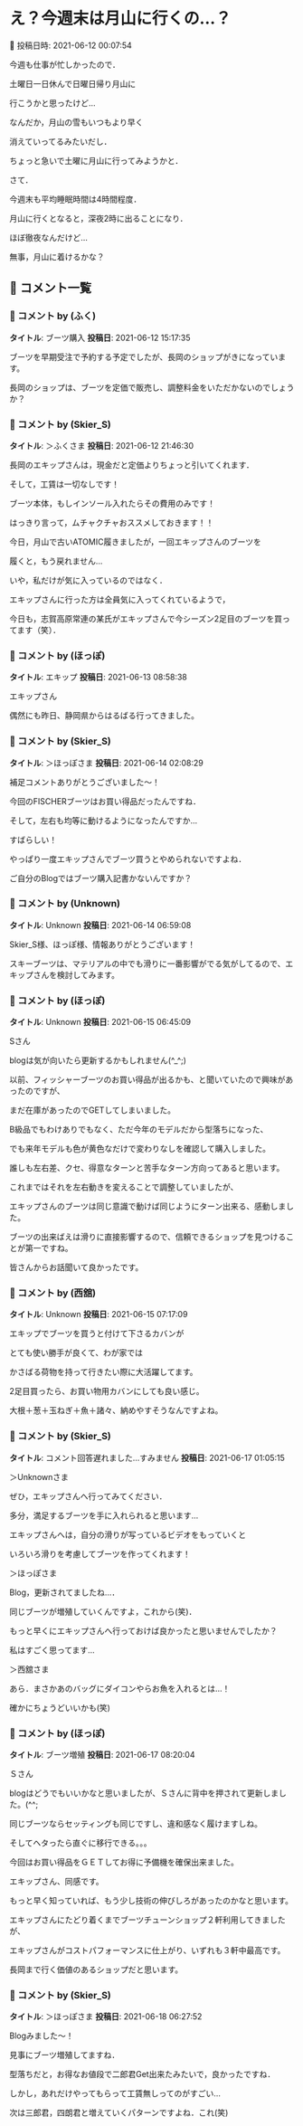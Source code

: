 # え？今週末は月山に行くの…？

📅 投稿日時: 2021-06-12 00:07:54

今週も仕事が忙しかったので．


土曜日一日休んで日曜日帰り月山に


行こうかと思ったけど…





なんだか，月山の雪もいつもより早く


消えていってるみたいだし．


ちょっと急いで土曜に月山に行ってみようかと．





さて．


今週末も平均睡眠時間は4時間程度．


月山に行くとなると，深夜2時に出ることになり．


ほぼ徹夜なんだけど…


無事，月山に着けるかな？

## 💬 コメント一覧

### 💬 コメント by (ふく)
**タイトル**: ブーツ購入
**投稿日**: 2021-06-12 15:17:35

ブーツを早期受注で予約する予定でしたが、長岡のショップがきになっています。



長岡のショップは、ブーツを定価で販売し、調整料金をいただかないのでしょうか？

### 💬 コメント by (Skier_S)
**タイトル**: ＞ふくさま
**投稿日**: 2021-06-12 21:46:30

長岡のエキップさんは，現金だと定価よりちょっと引いてくれます．

そして，工賃は一切なしです！

ブーツ本体，もしインソール入れたらその費用のみです！

はっきり言って，ムチャクチャおススメしておきます！！

今日，月山で古いATOMIC履きましたが，一回エキップさんのブーツを

履くと，もう戻れません…

いや，私だけが気に入っているのではなく．

エキップさんに行った方は全員気に入ってくれているようで，

今日も，志賀高原常連の某氏がエキップさんで今シーズン2足目のブーツを買ってます（笑）．

### 💬 コメント by (ほっぽ)
**タイトル**: エキップ
**投稿日**: 2021-06-13 08:58:38

エキップさん



偶然にも昨日、静岡県からはるばる行ってきました。

### 💬 コメント by (Skier_S)
**タイトル**: ＞ほっぽさま
**投稿日**: 2021-06-14 02:08:29

補足コメントありがとうございました～！

今回のFISCHERブーツはお買い得品だったんですね．

そして，左右も均等に動けるようになったんですか…

すばらしい！

やっぱり一度エキップさんでブーツ買うとやめられないですよね．

ご自分のBlogではブーツ購入記書かないんですか？

### 💬 コメント by (Unknown)
**タイトル**: Unknown
**投稿日**: 2021-06-14 06:59:08

Skier_S様、ほっぽ様、情報ありがとうございます！

スキーブーツは、マテリアルの中でも滑りに一番影響がでる気がしてるので、エキップさんを検討してみます。

### 💬 コメント by (ほっぽ)
**タイトル**: Unknown
**投稿日**: 2021-06-15 06:45:09

Sさん



blogは気が向いたら更新するかもしれません(^_^;)



以前、フィッシャーブーツのお買い得品が出るかも、と聞いていたので興味があったのですが、

まだ在庫があったのでGETしてしまいました。

B級品でもわけありでもなく、ただ今年のモデルだから型落ちになった、

でも来年モデルも色が黄色なだけで変わりなしを確認して購入しました。



誰しも左右差、クセ、得意なターンと苦手なターン方向ってあると思います。

これまではそれを左右動きを変えることで調整していましたが、

エキップさんのブーツは同じ意識で動けば同じようにターン出来る、感動しました。



ブーツの出来ばえは滑りに直接影響するので、信頼できるショップを見つけることが第一ですね。

皆さんからお話聞いて良かったです。

### 💬 コメント by (西舘)
**タイトル**: Unknown
**投稿日**: 2021-06-15 07:17:09

エキップでブーツを買うと付けて下さるカバンが

とても使い勝手が良くて、わが家では

かさばる荷物を持って行きたい際に大活躍してます。

2足目買ったら、お買い物用カバンにしても良い感じ。

大根＋葱＋玉ねぎ＋魚＋諸々、納めやすそうなんですよね。

### 💬 コメント by (Skier_S)
**タイトル**: コメント回答遅れました…すみません
**投稿日**: 2021-06-17 01:05:15

＞Unknownさま

ぜひ，エキップさんへ行ってみてください．

多分，満足するブーツを手に入れられると思います…

エキップさんへは，自分の滑りが写っているビデオをもっていくと

いろいろ滑りを考慮してブーツを作ってくれます！



＞ほっぽさま

Blog，更新されてましたね…．

同じブーツが増殖していくんですよ，これから(笑)．

もっと早くにエキップさんへ行っておけば良かったと思いませんでしたか？

私はすごく思ってます…



＞西舘さま

あら．まさかあのバッグにダイコンやらお魚を入れるとは…！

確かにちょうどいいかも(笑)

### 💬 コメント by (ほっぽ)
**タイトル**: ブーツ増殖
**投稿日**: 2021-06-17 08:20:04

Ｓさん



blogはどうでもいいかなと思いましたが、Ｓさんに背中を押されて更新しました。(^^;



同じブーツならセッティングも同じですし、違和感なく履けますしね。

そしてヘタったら直ぐに移行できる。。。

今回はお買い得品をＧＥＴしてお得に予備機を確保出来ました。



エキップさん、同感です。

もっと早く知っていれば、もう少し技術の伸びしろがあったのかなと思います。

エキップさんにたどり着くまでブーツチューンショップ２軒利用してきましたが、

エキップさんがコストパフォーマンスに仕上がり、いずれも３軒中最高です。



長岡まで行く価値のあるショップだと思います。

### 💬 コメント by (Skier_S)
**タイトル**: ＞ほっぽさま
**投稿日**: 2021-06-18 06:27:52

Blogみました～！

見事にブーツ増殖してますね．

型落ちだと，お得なお値段で二郎君Get出来たみたいで，良かったですね．

しかし，あれだけやってもらって工賃無しってのがすごい…



次は三郎君，四朗君と増えていくパターンですよね．これ(笑)

